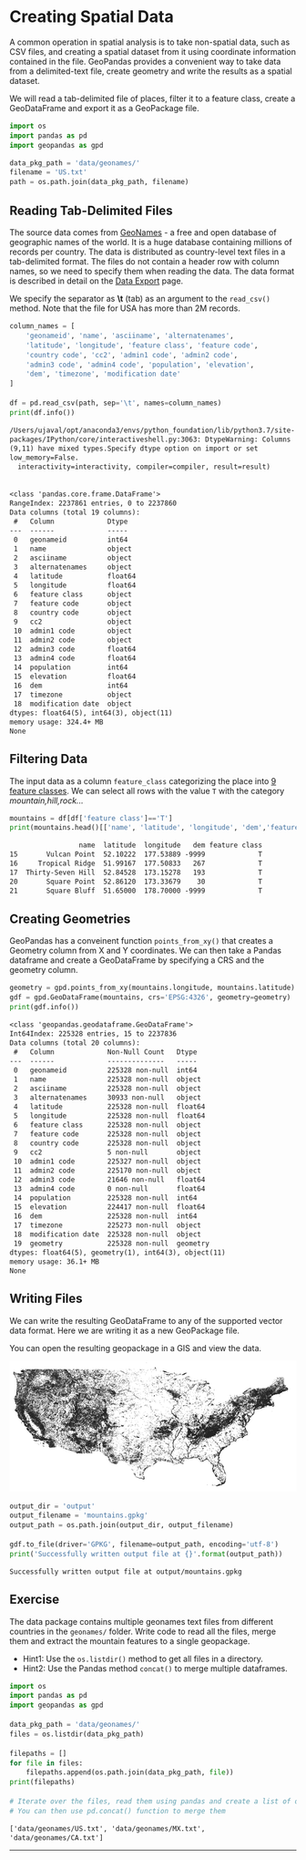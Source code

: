 # Creating Spatial Data

A common operation in spatial analysis is to take non-spatial data, such as CSV files, and creating a spatial dataset from it using coordinate information contained in the file. GeoPandas provides a convenient way to take data from a delimited-text file, create geometry and write the results as a spatial dataset.

We will read a tab-delimited file of places, filter it to a feature class, create a GeoDataFrame and export it as a GeoPackage file.


```python
import os
import pandas as pd
import geopandas as gpd
```


```python
data_pkg_path = 'data/geonames/'
filename = 'US.txt'
path = os.path.join(data_pkg_path, filename)
```

## Reading Tab-Delimited Files

The source data comes from [GeoNames](https://en.wikipedia.org/wiki/GeoNames) - a free and open database of geographic names of the world. It is a huge database containing millions of records per country. The data is distributed as country-level text files in a tab-delimited format. The files do not contain a header row with column names, so we need to specify them when reading the data. The data format is described in detail on the [Data Export](https://www.geonames.org/export/) page.

We specify the separator as **\\t** (tab) as an argument to the `read_csv()` method. Note that the file for USA has more than 2M records.


```python
column_names = [
    'geonameid', 'name', 'asciiname', 'alternatenames', 
    'latitude', 'longitude', 'feature class', 'feature code',
    'country code', 'cc2', 'admin1 code', 'admin2 code',
    'admin3 code', 'admin4 code', 'population', 'elevation',
    'dem', 'timezone', 'modification date'
]

df = pd.read_csv(path, sep='\t', names=column_names)
print(df.info())
```

    /Users/ujaval/opt/anaconda3/envs/python_foundation/lib/python3.7/site-packages/IPython/core/interactiveshell.py:3063: DtypeWarning: Columns (9,11) have mixed types.Specify dtype option on import or set low_memory=False.
      interactivity=interactivity, compiler=compiler, result=result)


    <class 'pandas.core.frame.DataFrame'>
    RangeIndex: 2237861 entries, 0 to 2237860
    Data columns (total 19 columns):
     #   Column             Dtype  
    ---  ------             -----  
     0   geonameid          int64  
     1   name               object 
     2   asciiname          object 
     3   alternatenames     object 
     4   latitude           float64
     5   longitude          float64
     6   feature class      object 
     7   feature code       object 
     8   country code       object 
     9   cc2                object 
     10  admin1 code        object 
     11  admin2 code        object 
     12  admin3 code        float64
     13  admin4 code        float64
     14  population         int64  
     15  elevation          float64
     16  dem                int64  
     17  timezone           object 
     18  modification date  object 
    dtypes: float64(5), int64(3), object(11)
    memory usage: 324.4+ MB
    None


## Filtering Data

The input data as a column `feature_class` categorizing the place into [9 feature classes](https://www.geonames.org/export/codes.html). We can select all rows with the value `T` with the category  *mountain,hill,rock...*


```python
mountains = df[df['feature class']=='T']
print(mountains.head()[['name', 'latitude', 'longitude', 'dem','feature class']])
```

                     name  latitude  longitude   dem feature class
    15       Vulcan Point  52.10222  177.53889 -9999             T
    16     Tropical Ridge  51.99167  177.50833   267             T
    17  Thirty-Seven Hill  52.84528  173.15278   193             T
    20       Square Point  52.86120  173.33679    30             T
    21       Square Bluff  51.65000  178.70000 -9999             T


## Creating Geometries

GeoPandas has a conveinent function `points_from_xy()` that creates a Geometry column from X and Y coordinates. We can then take a Pandas dataframe and create a GeoDataFrame by specifying a CRS and the geometry column.


```python
geometry = gpd.points_from_xy(mountains.longitude, mountains.latitude)
gdf = gpd.GeoDataFrame(mountains, crs='EPSG:4326', geometry=geometry)
print(gdf.info())
```

    <class 'geopandas.geodataframe.GeoDataFrame'>
    Int64Index: 225328 entries, 15 to 2237836
    Data columns (total 20 columns):
     #   Column             Non-Null Count   Dtype   
    ---  ------             --------------   -----   
     0   geonameid          225328 non-null  int64   
     1   name               225328 non-null  object  
     2   asciiname          225328 non-null  object  
     3   alternatenames     30933 non-null   object  
     4   latitude           225328 non-null  float64 
     5   longitude          225328 non-null  float64 
     6   feature class      225328 non-null  object  
     7   feature code       225328 non-null  object  
     8   country code       225328 non-null  object  
     9   cc2                5 non-null       object  
     10  admin1 code        225327 non-null  object  
     11  admin2 code        225170 non-null  object  
     12  admin3 code        21646 non-null   float64 
     13  admin4 code        0 non-null       float64 
     14  population         225328 non-null  int64   
     15  elevation          224417 non-null  float64 
     16  dem                225328 non-null  int64   
     17  timezone           225273 non-null  object  
     18  modification date  225328 non-null  object  
     19  geometry           225328 non-null  geometry
    dtypes: float64(5), geometry(1), int64(3), object(11)
    memory usage: 36.1+ MB
    None


## Writing Files

We can write the resulting GeoDataFrame to any of the supported vector data format. Here we are writing it as a new GeoPackage file.

You can open the resulting geopackage in a GIS and view the data.

![](images/python_foundation/geonames_mountains.png)


```python
output_dir = 'output'
output_filename = 'mountains.gpkg'
output_path = os.path.join(output_dir, output_filename)

gdf.to_file(driver='GPKG', filename=output_path, encoding='utf-8')
print('Successfully written output file at {}'.format(output_path))
```

    Successfully written output file at output/mountains.gpkg


## Exercise

The data package contains multiple geonames text files from different countries in the `geonames/` folder. Write code to read all the files, merge them and extract the mountain features to a single geopackage.

- Hint1: Use the `os.listdir()` method to get all files in a directory.
- Hint2: Use the Pandas method `concat()` to merge multiple dataframes.


```python
import os
import pandas as pd
import geopandas as gpd

data_pkg_path = 'data/geonames/'
files = os.listdir(data_pkg_path)

filepaths = []
for file in files:
    filepaths.append(os.path.join(data_pkg_path, file))
print(filepaths)

# Iterate over the files, read them using pandas and create a list of dataframes. 
# You can then use pd.concat() function to merge them
```

    ['data/geonames/US.txt', 'data/geonames/MX.txt', 'data/geonames/CA.txt']


----
